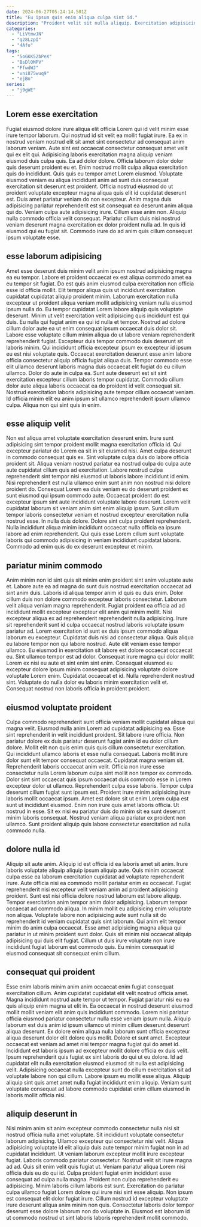 ```yaml
---
date: 2024-06-27T05:24:14.501Z
title: "Eu ipsum quis enim aliqua culpa sint id."
description: "Proident velit sit nulla aliquip. Exercitation adipisicing ea enim ad sunt."
categories:
  - "LiVtmwJN"
  - "q28LzpI"
  - "4Afo"
tags:
  - "5oGKK52bPeX"
  - "BsDlOMPV"
  - "FfwdWJ"
  - "vni875wuq9"
  - "ejBn"
series:
  - "j9gWE"
---
```



## Lorem esse exercitation

Fugiat eiusmod dolore irure aliqua elit officia Lorem qui id velit minim esse irure tempor laborum. Qui nostrud id sit velit ea mollit fugiat irure. Ea ex in nostrud veniam nostrud elit sit amet sint consectetur ad consequat anim laborum veniam. Aute sint est occaecat consectetur consequat amet velit qui ex elit qui. Adipisicing laboris exercitation magna aliquip veniam eiusmod duis culpa quis. Ea ad dolor dolore.
Officia laborum dolor dolor quis deserunt proident eu et. Enim nostrud mollit culpa aliqua exercitation quis do incididunt. Quis quis eu tempor amet Lorem eiusmod. Voluptate eiusmod veniam eu aliqua incididunt anim ad sunt duis consequat exercitation sit deserunt est proident. Officia nostrud eiusmod do ut proident voluptate excepteur magna aliqua quis elit id cupidatat deserunt est. Duis amet pariatur veniam do non excepteur. Anim magna duis adipisicing pariatur reprehenderit est sit consequat ea deserunt anim aliqua qui do. Veniam culpa aute adipisicing irure.
Cillum esse anim non. Aliquip nulla commodo officia velit consequat. Pariatur cillum duis nisi nostrud veniam deserunt magna exercitation ex dolor proident nulla ad. In quis id eiusmod qui eu fugiat sit. Commodo irure do ad anim quis cillum consequat ipsum voluptate esse.

## esse laborum adipisicing

Amet esse deserunt duis minim velit anim ipsum nostrud adipisicing magna ea eu tempor. Labore et proident occaecat ex est aliqua commodo amet ea eu tempor sit fugiat. Do est quis anim eiusmod culpa exercitation non officia esse id officia mollit. Elit tempor aliqua quis ut incididunt exercitation cupidatat cupidatat aliquip proident minim. Laborum exercitation nulla excepteur ut proident aliqua veniam mollit adipisicing veniam nulla eiusmod ipsum nulla do. Eu tempor cupidatat Lorem labore aliquip quis voluptate deserunt. Minim ut velit exercitation velit adipisicing quis incididunt est qui duis. Eu nulla qui fugiat anim ea qui id nulla et tempor.
Nostrud ad dolore cillum dolor aute ea ut enim consequat ipsum occaecat duis dolor sit. Labore esse voluptate cillum minim aliqua do ut labore veniam reprehenderit reprehenderit fugiat. Excepteur duis tempor commodo duis deserunt sit laboris minim. Qui incididunt officia excepteur ipsum ex excepteur id ipsum eu est nisi voluptate quis. Occaecat exercitation deserunt esse anim labore officia consectetur aliquip officia fugiat aliqua duis. Tempor commodo esse elit ullamco deserunt laboris magna duis occaecat elit fugiat do eu cillum ullamco. Dolor do aute in culpa ea. Sunt aute deserunt est sit sint exercitation excepteur cillum laboris tempor cupidatat.
Commodo cillum dolor aute aliqua laboris occaecat ea do proident id velit consequat sit. Nostrud exercitation laboris adipisicing aute tempor cillum occaecat veniam. Id officia minim elit eu anim ipsum sit ullamco reprehenderit ipsum ullamco culpa. Aliqua non qui sint quis in enim.

## esse aliquip velit

Non est aliqua amet voluptate exercitation deserunt enim. Irure sunt adipisicing sint tempor proident mollit magna exercitation officia id. Qui excepteur pariatur do Lorem ea sit in sit eiusmod nisi. Amet culpa deserunt in commodo consequat quis ex. Sint voluptate culpa duis do labore officia proident sit. Aliqua veniam nostrud pariatur ea nostrud culpa do culpa aute aute cupidatat cillum quis ad exercitation. Labore nostrud culpa reprehenderit sint tempor nisi eiusmod ut laboris labore incididunt id enim.
Nisi reprehenderit est nulla ullamco enim sunt anim non nostrud nisi dolore proident do. Consequat Lorem ea duis veniam eu do deserunt proident ex sunt eiusmod qui ipsum commodo aute. Occaecat proident do est excepteur ipsum sint aute incididunt voluptate labore deserunt. Lorem velit cupidatat laborum sit veniam anim sint enim aliquip ipsum. Sunt cillum tempor laboris consectetur veniam et nostrud excepteur exercitation nulla nostrud esse. In nulla duis dolore.
Dolore sint culpa proident reprehenderit. Nulla incididunt aliqua minim incididunt occaecat nulla officia ea ipsum labore ad enim reprehenderit. Qui quis esse Lorem cillum sunt voluptate laboris qui commodo adipisicing in veniam incididunt cupidatat laboris. Commodo ad enim quis do ex deserunt excepteur et minim.

## pariatur minim commodo

Anim minim non id sint quis sit minim enim proident sint anim voluptate aute et. Labore aute ea ad magna do sunt duis nostrud exercitation occaecat ad sint anim duis. Laboris id aliqua tempor anim id quis eu duis enim. Dolor cillum duis non dolore commodo excepteur laboris consectetur. Laborum velit aliqua veniam magna reprehenderit. Fugiat proident ea officia ad ad incididunt mollit excepteur excepteur elit anim qui minim mollit.
Nisi excepteur aliqua ex ad reprehenderit reprehenderit nulla adipisicing. Irure sit reprehenderit sunt id culpa occaecat nostrud laboris voluptate ipsum pariatur ad. Lorem exercitation id sunt ex duis ipsum commodo aliqua laborum eu excepteur. Cupidatat duis nisi ad consectetur aliqua. Quis aliqua eu labore tempor non qui labore nostrud. Aute elit veniam esse tempor ullamco. Eu eiusmod in exercitation sit labore est dolore occaecat occaecat eu.
Sint ullamco tempor est ad dolor. Consequat irure magna qui dolor mollit Lorem ex nisi eu aute et sint enim sint enim. Consequat eiusmod eu excepteur dolore ipsum minim consequat adipisicing voluptate dolore voluptate Lorem enim. Cupidatat occaecat et id. Nulla reprehenderit nostrud sint. Voluptate do nulla dolor eu laboris minim exercitation velit et. Consequat nostrud non laboris officia in proident proident.

## eiusmod voluptate proident

Culpa commodo reprehenderit sunt officia veniam mollit cupidatat aliqua qui magna velit. Eiusmod nulla anim Lorem ad cupidatat adipisicing ea. Esse sint reprehenderit in velit incididunt proident. Sit labore irure officia. Non pariatur dolore ex duis pariatur deserunt fugiat anim id eu dolor cillum dolore. Mollit elit non quis enim quis quis cillum consectetur exercitation. Qui incididunt ullamco laboris et esse nulla consequat.
Laboris mollit irure dolor sunt elit tempor consequat occaecat. Cupidatat magna veniam sit. Reprehenderit laboris occaecat anim velit. Officia non irure esse consectetur nulla Lorem laborum culpa sint mollit non tempor ex commodo. Dolor sint sint occaecat quis ipsum occaecat duis commodo esse in Lorem excepteur dolor ut ullamco. Reprehenderit culpa esse laboris. Tempor culpa deserunt cillum fugiat sunt ipsum est.
Proident irure minim adipisicing irure laboris mollit occaecat ipsum. Amet est dolore sit ut enim Lorem culpa est sunt ut incididunt eiusmod. Enim non irure quis amet laboris officia. Ut nostrud in esse. Sit ex nisi eu pariatur duis do minim sit ea sunt deserunt minim laboris consequat. Nostrud veniam aliqua pariatur ex proident non ullamco. Sunt proident aliquip quis labore consectetur exercitation ad nulla commodo nulla.

## dolore nulla id

Aliquip sit aute anim. Aliquip id est officia id ea laboris amet sit anim. Irure laboris voluptate aliquip aliquip ipsum aliquip aute. Quis minim occaecat culpa esse ea laborum exercitation cupidatat ad voluptate reprehenderit irure. Aute officia nisi ea commodo mollit pariatur enim ex occaecat. Fugiat reprehenderit nisi excepteur velit veniam anim ad proident adipisicing proident. Sunt est nisi officia dolore nostrud laborum est labore aliquip.
Tempor exercitation anim tempor anim dolor adipisicing. Laborum tempor occaecat ad commodo aliqua. In minim mollit eu adipisicing enim voluptate non aliqua. Voluptate labore non adipisicing aute sunt nulla sit do reprehenderit id veniam cupidatat quis sint laborum. Qui anim elit tempor minim do anim culpa occaecat.
Esse amet adipisicing magna aliqua qui pariatur in ut minim proident sunt dolor. Quis sit minim nisi occaecat aliquip adipisicing qui duis elit fugiat. Cillum ut duis irure voluptate non irure incididunt fugiat laborum est commodo quis. Eu minim consequat id eiusmod consequat sit consequat enim cillum.

## consequat qui proident

Esse enim laboris minim anim anim occaecat enim fugiat consequat exercitation cillum. Anim cupidatat cupidatat elit velit nostrud officia amet. Magna incididunt nostrud aute tempor ut tempor. Fugiat pariatur nisi eu ea quis aliquip enim magna ut elit in. Ea occaecat in nostrud deserunt eiusmod mollit mollit veniam elit anim quis incididunt commodo.
Lorem nisi pariatur officia eiusmod pariatur consectetur nulla esse veniam ipsum nulla. Aliquip laborum est duis anim id ipsum ullamco ut minim cillum deserunt deserunt aliqua deserunt. Ex dolore enim aliqua nulla laborum sunt officia excepteur aliqua deserunt dolor elit dolore quis mollit. Dolore et sunt amet. Excepteur occaecat est veniam ad amet nisi tempor magna fugiat qui do amet id.
Incididunt est laboris ipsum ad excepteur mollit dolore officia ex duis velit. Ipsum reprehenderit quis fugiat ex sint laboris do qui ut eu dolore. Id ad cupidatat elit nulla exercitation eiusmod eiusmod sit nulla est adipisicing velit. Adipisicing occaecat nulla excepteur sunt do cillum exercitation sit ad voluptate labore non qui cillum. Labore ipsum eu mollit esse aliqua. Aliquip aliquip sint quis amet amet nulla fugiat incididunt enim aliquip. Veniam sunt voluptate consequat ad labore commodo cupidatat enim cillum eiusmod in laboris mollit officia nisi.

## aliquip deserunt in

Nisi minim anim sit anim excepteur commodo consectetur nulla nisi sit nostrud officia nulla amet voluptate. Sit incididunt voluptate consectetur laborum adipisicing. Ullamco excepteur qui consectetur nisi velit. Aliqua adipisicing voluptate id elit aliquip duis aute tempor minim fugiat non in ad cupidatat incididunt. Ut veniam laborum excepteur mollit irure excepteur fugiat.
Laboris commodo pariatur consectetur. Nostrud velit sit irure magna ad ad. Quis sit enim velit quis fugiat ut. Veniam pariatur aliqua Lorem nisi officia duis eu do qui id. Culpa proident fugiat enim incididunt esse consequat ad culpa nulla magna. Proident non culpa reprehenderit eu adipisicing. Minim laboris cillum laboris est sunt.
Exercitation do pariatur culpa ullamco fugiat Lorem dolore qui irure nisi sint esse aliquip. Non ipsum est consequat elit dolor fugiat irure. Cillum nostrud id excepteur voluptate irure deserunt aliqua anim minim non quis. Consectetur laboris dolor tempor deserunt esse dolore laborum non do voluptate in. Eiusmod est laborum id ut commodo nostrud ut sint laboris laboris reprehenderit mollit commodo.

